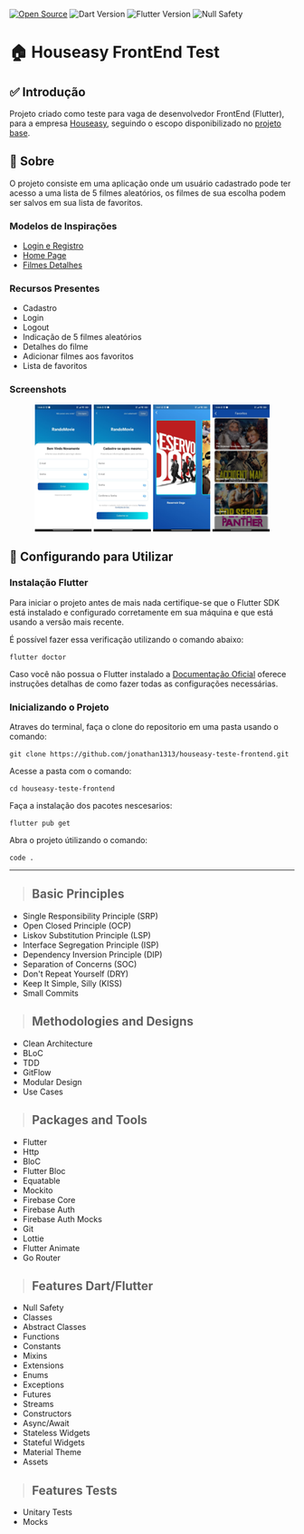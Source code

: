 [![Open Source](https://badges.frapsoft.com/os/v1/open-source.svg?v=103)](https://opensource.org/)
![Dart Version](https://img.shields.io/static/v1?label=dart&message=2.19.3&color=00579d)
![Flutter Version](https://img.shields.io/static/v1?label=flutter&message=3.3.0&color=42a5f5)
![Null Safety](https://img.shields.io/static/v1?label=null-safety&message=done&color=success)

# **🏠 Houseasy FrontEnd Test**

## ✅ Introdução

Projeto criado como teste para vaga de desenvolvedor FrontEnd (Flutter), para a empresa [Houseasy](https://houseasy.net), seguindo o escopo disponibilizado no [projeto base](https://github.com/HouseasyRH/houseasy-teste-frontend).

## 📃 Sobre

O projeto consiste em uma aplicação onde um usuário cadastrado pode ter acesso a uma lista de 5 filmes aleatórios, os filmes de sua escolha podem ser salvos em sua lista de favoritos.

### Modelos de Inspirações
* [Login e Registro](https://dribbble.com/shots/20031800-Jobsly-Sign-in-up-UI) 
* [Home Page](https://dribbble.com/shots/15809819-Login-Account-Truck-Manager)
* [Filmes Detalhes](https://dribbble.com/shots/18114377-CinemaPlus-Movie-App)

### Recursos Presentes
* Cadastro
* Login
* Logout
* Indicação de 5 filmes aleatórios
* Detalhes do filme
* Adicionar filmes aos favoritos
* Lista de favoritos

### Screenshots

<p align="middle">
<img src="https://github.com/jonathan1313/houseasy-teste-frontend/blob/main/assets/screenshots/randomovie_screenshot03.jpeg" width="20%">
<img src="https://github.com/jonathan1313/houseasy-teste-frontend/blob/main/assets/screenshots/randomovie_screenshot02.jpeg" width="20%">
<img src="https://github.com/jonathan1313/houseasy-teste-frontend/blob/main/assets/screenshots/randomovie_screenshot01.jpeg" width="20%">
<img src="https://github.com/jonathan1313/houseasy-teste-frontend/blob/main/assets/screenshots/randomovie_screenshot05.jpeg" width="20%">
</p>

## 🚀 Configurando para Utilizar

### Instalação Flutter


Para iniciar o projeto antes de mais nada certifique-se que o Flutter SDK está instalado e configurado corretamente em sua máquina e que está usando a versão mais recente. 

É possível fazer essa verificação utilizando o comando abaixo:
```
flutter doctor
```
Caso você não possua o Flutter instalado a [Documentação Oficial](https://docs.flutter.dev/get-started/install) oferece instruções detalhas de como fazer todas as configurações necessárias.

### Inicializando o Projeto


Atraves do terminal, faça o clone do repositorio em uma pasta usando o comando:

```
git clone https://github.com/jonathan1313/houseasy-teste-frontend.git
```
Acesse a pasta com o comando:

```
cd houseasy-teste-frontend
```

Faça a instalação dos pacotes nescesarios:
```
flutter pub get
```
Abra o projeto útilizando o comando:
```
code .
```


---

> ## Basic Principles
* Single Responsibility Principle (SRP)
* Open Closed Principle (OCP)
* Liskov Substitution Principle (LSP)
* Interface Segregation Principle (ISP)
* Dependency Inversion Principle (DIP)
* Separation of Concerns (SOC)
* Don't Repeat Yourself (DRY)
* Keep It Simple, Silly (KISS)
* Small Commits

> ## Methodologies and Designs
* Clean Architecture
* BLoC
* TDD
* GitFlow
* Modular Design
* Use Cases

> ## Packages and Tools
* Flutter
* Http
* BloC
* Flutter Bloc
* Equatable
* Mockito
* Firebase Core
* Firebase Auth
* Firebase Auth Mocks
* Git
* Lottie
* Flutter Animate
* Go Router

> ## Features Dart/Flutter
* Null Safety
* Classes
* Abstract Classes
* Functions
* Constants
* Mixins
* Extensions
* Enums
* Exceptions
* Futures
* Streams
* Constructors
* Async/Await
* Stateless Widgets
* Stateful Widgets
* Material Theme
* Assets

> ## Features Tests
* Unitary Tests
* Mocks
